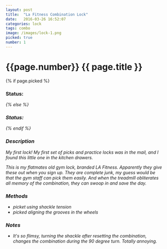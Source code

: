 ```yaml
---
layout: post
title:  "La Fitness Combination Lock"
date:   2016-03-26 16:52:07
categories: lock
tags: combo
image: /images/lock-1.png
picked: true
number: 1
---
```


# {{page.number}} {{ page.title }}

{% if page.picked %}
### Status: <i class="fa fa-unlock"/>
{% else %}
### Status: <i class="fa fa-lock"/>
{% endif %}

### Description

My first lock! My first set of picks and practice locks was in the mail, and I found this little one in the kitchen drawers.

This is my flatmates old gym lock, branded LA Fitness. Apparently they give these out when you sign up. They are complete junk, my guess would be that the gym staff can pick them easily. And when the treadmill obliterates all memory of the combination, they can swoop in and save the day.

### Methods

- picket using shackle tension
- picked aligning the grooves in the wheels

### Notes

- It's so flimsy, turning the shackle after resetting the combination, changes the combination during the 90 degree turn. Totally annoying.
